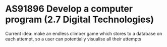 # AS91896 Develop a computer program (2.7 Digital Technologies)
Current idea: make an endless climber game which stores to a database on each attempt, so a user can potentially visualise all their attempts
